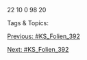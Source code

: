 22
10
0
98
20

   Tags & Topics:
   

[Previous: #KS_Folien_392](KS_Folien_392.md)

[Next: #KS_Folien_392](KS_Folien_392.md)